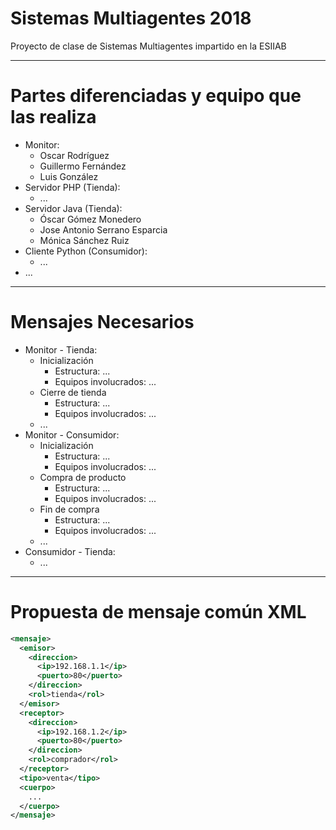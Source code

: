 # Sistemas Multiagentes 2018
Proyecto de clase de Sistemas Multiagentes impartido en la ESIIAB

-----

# Partes diferenciadas y equipo que las realiza
+ Monitor: 
  + Oscar Rodríguez
  + Guillermo Fernández
  + Luis González
+ Servidor PHP (Tienda):
  + ...
+ Servidor Java (Tienda):
  + Óscar Gómez Monedero
  + Jose Antonio Serrano Esparcia
  + Mónica Sánchez Ruiz
+ Cliente Python (Consumidor):
  + ...
+ ...

-----

# Mensajes Necesarios
+ Monitor - Tienda: 
  + Inicialización
    + Estructura: ...
    + Equipos involucrados: ...
  + Cierre de tienda
      + Estructura: ...
      + Equipos involucrados: ...
  + ...
+ Monitor - Consumidor: 
  + Inicialización
    + Estructura: ...
    + Equipos involucrados: ...
  + Compra de producto
    + Estructura: ...
    + Equipos involucrados: ...
  + Fin de compra 
    + Estructura: ...
    + Equipos involucrados: ...
  + ...
+ Consumidor - Tienda: 
  + ...

------

# Propuesta de mensaje común XML
```XML
<mensaje>
  <emisor>
    <direccion>
      <ip>192.168.1.1</ip>
      <puerto>80</puerto>
    </direccion>
    <rol>tienda</rol>
  </emisor>
  <receptor>
    <direccion>
      <ip>192.168.1.2</ip>
      <puerto>80</puerto>
    </direccion>
    <rol>comprador</rol>
  </receptor>
  <tipo>venta</tipo>
  <cuerpo>
    ...
  </cuerpo>
</mensaje>
```
